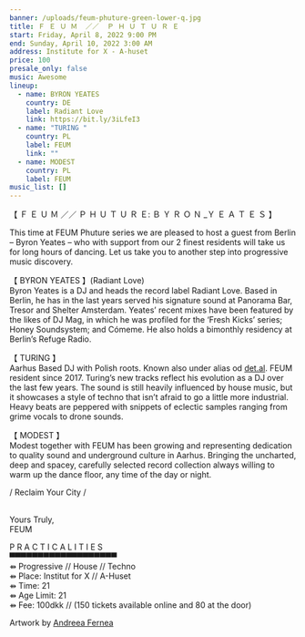 ```yaml
---
banner: /uploads/feum-phuture-green-lower-q.jpg
title: Ｆ Ｅ Ｕ Ｍ  ／／  Ｐ Ｈ Ｕ Ｔ Ｕ Ｒ Ｅ
start: Friday, April 8, 2022 9:00 PM
end: Sunday, April 10, 2022 3:00 AM
address: Institute for X - A-huset
price: 100
presale_only: false
music: Awesome
lineup:
  - name: BYRON YEATES
    country: DE
    label: Radiant Love
    link: https://bit.ly/3iLfeI3
  - name: "TURING "
    country: PL
    label: FEUM
    link: ""
  - name: MODEST
    country: PL
    label: FEUM
music_list: []
---
```

<!--StartFragment-->

【 Ｆ Ｅ Ｕ Ｍ ／／ Ｐ Ｈ Ｕ Ｔ Ｕ Ｒ Ｅ: Ｂ Ｙ Ｒ Ｏ Ｎ _Ｙ Ｅ Ａ Ｔ Ｅ Ｓ 】



This time at FEUM Phuture series we are pleased to host a guest from Berlin – Byron Yeates – who with support from our 2 finest residents will take us for long hours of dancing. Let us take you to another step into progressive music discovery.

【 BYRON YEATES 】(Radiant Love)\
Byron Yeates is a DJ and heads the record label Radiant Love. Based in Berlin, he has in the last years served his signature sound at Panorama Bar, Tresor and Shelter Amsterdam. Yeates’ recent mixes have been featured by the likes of DJ Mag, in which he was profiled for the ‘Fresh Kicks’ series; Honey Soundsystem; and Cómeme. He also holds a bimonthly residency at Berlin’s Refuge Radio.

【 TURING 】\
Aarhus Based DJ with Polish roots. Known also under alias od [det.al](http://det.al/). FEUM resident since 2017. Turing’s new tracks reflect his evolution as a DJ over the last few years. The sound is still heavily influenced by house music, but it showcases a style of techno that isn’t afraid to go a little more industrial. Heavy beats are peppered with snippets of eclectic samples ranging from grime vocals to drone sounds.

【 MODEST 】\
Modest together with FEUM has been growing and representing dedication to quality sound and underground culture in Aarhus. Bringing the uncharted, deep and spacey, carefully selected record collection always willing to warm up the dance floor, any time of the day or night.

/ Reclaim Your City /

\
Yours Truly,\
FEUM

P R A C T I C A L I T I E S\
▀▀▀▀▀▀▀▀▀▀▀▀▀▀▀▀▀▀▀\
⇻ Progressive // House // Techno\
⇻ Place: Institut for X // A-Huset\
⇻ Time: 21\
⇻ Age Limit: 21\
⇻ Fee: 100dkk // (150 tickets available online and 80 at the door)

Artwork by [Andreea Fernea](https://www.instagram.com/andrre________/)

<!--EndFragment-->